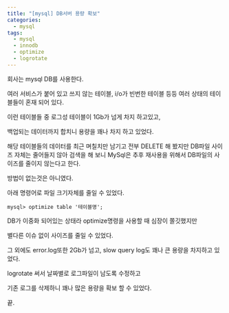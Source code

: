 ```yaml
---
title: "[mysql] DB서버 용량 확보"
categories:
  - mysql
tags:
  - mysql
  - innodb
  - optimize
  - logrotate
---
```


회사는 mysql DB를 사용한다.

여러 서비스가 붙어 있고 쓰지 않는 테이블, i/o가 빈번한 테이블 등등 여러 상태의 테이블들이 혼재 되어 있다.

이런 테이블들 중 로그성 테이블이 1Gb가 넘게 차지 하고있고,

백업되는 데이터까지 합치니 용량을 꽤나 차지 하고 있었다.

해당 테이블들의 데이터를 최근 며칠치만 남기고 전부 DELETE 해 봤지만 DB파일 사이즈 자체는 줄어들지 않아 검색을 해 보니 MySql은 추후 재사용을 위해서 DB파일의 사이즈를 줄이지 않는다고 한다.

방법이 없는것은 아니였다.


아래 명령어로 파일 크기자체를 줄일 수 있었다.

```
mysql> optimize table '테이블명';
```

DB가 이중화 되어있는 상태라 optimize명령을 사용할 때 심장이 쫄깃했지만 

별다른 이슈 없이 사이즈를 줄일 수 있었다.

그 외에도 error.log또한 2Gb가 넘고, slow query log도 꽤나 큰 용량을 차지하고 있었다.

logrotate 써서 날짜별로 로그파일이 남도록 수정하고 

기존 로그를 삭제하니 꽤나 많은 용량을 확보 할 수 있었다.

끝.